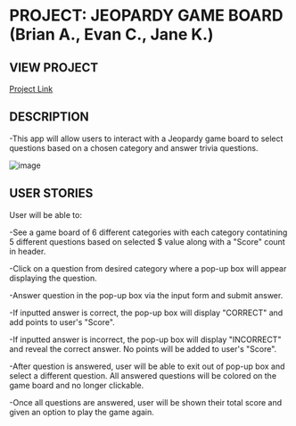 # PROJECT: JEOPARDY GAME BOARD (Brian A., Evan C., Jane K.)

## VIEW PROJECT
[Project Link](https://evan-chernicky.github.io/Jeopardy-Game/)

## DESCRIPTION 
-This app will allow users to interact with a Jeopardy game board to select questions based on a chosen category and answer trivia questions. 

![image](https://user-images.githubusercontent.com/95263485/154368552-c861f34d-8bad-4636-b305-ec3e64c0bc57.png)


## USER STORIES 
User will be able to: 

-See a game board of 6 different categories with each category contatining 5 different questions based on selected $ value along with a "Score" count in header. 

-Click on a question from desired category where a pop-up box will appear displaying the question. 

-Answer question in the pop-up box via the input form and submit answer. 

-If inputted answer is correct, the pop-up box will display "CORRECT" and add points to user's "Score". 

-If inputted answer is incorrect, the pop-up box will display "INCORRECT" and reveal the correct answer. No points will be added to user's "Score".

-After question is answered, user will be able to exit out of pop-up box and select a different question. All answered questions will be colored on the game board and no longer clickable. 

-Once all questions are answered, user will be shown their total score and given an option to play the game again. 


